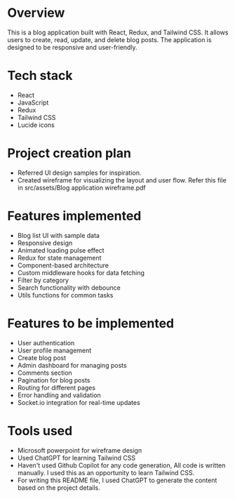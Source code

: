 # Overview

This is a blog application built with React, Redux, and Tailwind CSS. It allows users to create, read, update, and delete blog posts. The application is designed to be responsive and user-friendly.

# Tech stack

- React
- JavaScript
- Redux
- Tailwind CSS
- Lucide icons

# Project creation plan

- Referred UI design samples for inspiration.
- Created wireframe for visualizing the layout and user flow. Refer this file in src/assets/Blog application wireframe.pdf

# Features implemented

- Blog list UI with sample data
- Responsive design
- Animated loading pulse effect
- Redux for state management
- Component-based architecture
- Custom middleware hooks for data fetching
- Filter by category
- Search functionality with debounce
- Utils functions for common tasks

# Features to be implemented

- User authentication
- User profile management
- Create blog post
- Admin dashboard for managing posts
- Comments section
- Pagination for blog posts
- Routing for different pages
- Error handling and validation
- Socket.io integration for real-time updates

# Tools used

- Microsoft powerpoint for wireframe design
- Used ChatGPT for learning Tailwind CSS
- Haven't used Github Copilot for any code generation, All code is written manually. I used this as an opportunity to learn Tailwind CSS.
- For writing this README file, I used ChatGPT to generate the content based on the project details.
